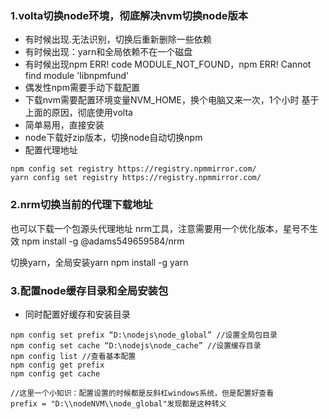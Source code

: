 ### 1.volta切换node环境，彻底解决nvm切换node版本
- 有时候出现.无法识别，切换后重新删除一些依赖
- 有时候出现：yarn和全局依赖不在一个磁盘
- 有时候出现npm ERR! code MODULE_NOT_FOUND，npm ERR! Cannot find module 'libnpmfund'
- 偶发性npm需要手动下载配置
- 下载nvm需要配置环境变量NVM_HOME，换个电脑又来一次，1个小时
基于上面的原因，彻底使用volta
- 简单易用，直接安装
- node下载好zip版本，切换node自动切换npm
- 配置代理地址
~~~
npm config set registry https://registry.npmmirror.com/
yarn config set registry https://registry.npmmirror.com/
~~~

### 2.nrm切换当前的代理下载地址
也可以下载一个包源头代理地址
nrm工具，注意需要用一个优化版本，星号不生效
npm install -g @adams549659584/nrm

切换yarn，全局安装yarn
npm install -g yarn


### 3.配置node缓存目录和全局安装包
- 同时配置好缓存和安装目录
~~~
npm config set prefix “D:\nodejs\node_global” //设置全局包目录
npm config set cache “D:\nodejs\node_cache” //设置缓存目录
npm config list //查看基本配置
npm config get prefix
npm config get cache 

//这里一个小知识：配置设置的时候都是反斜杠windows系统，但是配置好查看
prefix = "D:\\nodeNVM\\node_global"发现都是这种转义


~~~